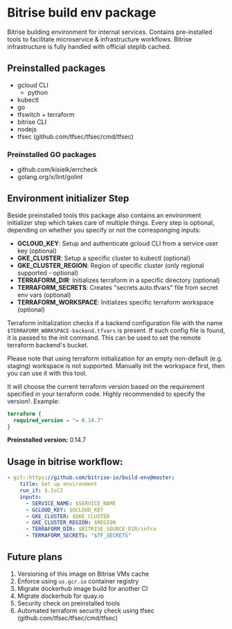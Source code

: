 # Bitrise build env package

Bitrise building environment for internal services. Contains pre-installed tools to facilitate microservice & infrastructure workflows. Bitrise infrastructure is fully handled with official steplib cached.

## Preinstalled packages

* gcloud CLI
  * python
* kubectl
* go
* tfswitch + terraform
* bitrise CLI
* nodejs
* tfsec (github.com/tfsec/tfsec/cmd/tfsec)

### Preinstalled GO packages

* github.com/kisielk/errcheck
* golang.org/x/lint/golint

## Environment initializer Step

Beside preinstalled tools this package also contains an environment initializer step which takes care of multiple things. Every step is optional, depending on
whether you specify or not the corresponging inputs:

* __GCLOUD_KEY__: Setup and authenticate gcloud CLI from a service user key (optional)
* __GKE_CLUSTER__: Setup a specific cluster to kubectl (optional)
* __GKE_CLUSTER_REGION__: Region of specific cluster (only regional supported - optional)
* __TERRAFORM_DIR__: Initializes terraform in a specific directory (optional)
* __TERRAFORM_SECRETS__: Creates "secrets.auto.tfvars" file from secret env vars (optional)
* __TERRAFORM_WORKSPACE__: Initializes specific terraform workspace (optional)

Terraform initialization checks if a backend configuration file with the name `$TERRAFORM_WORKSPACE-backend.tfvars` is present. If such config file is found, it is passed to the init command. This can be used to set the remote terraform backend's bucket.

Please note that using terraform initialization for an empty non-default (e.g. staging) workspace is not supported. Manually init the workspace first, then you can use it with this tool.

It will choose the current terraform version based on the requirement specified in your terraform code. Highly recommended to specify the version!. Example:

```terraform
terraform {
  required_version = "= 0.14.7"
}
```

__Preinstalled version:__ 0.14.7


## Usage in bitrise workflow:

```yaml
- git::https://github.com/bitrise-io/build-env@master:
    title: Set up environment
    run_if: $.IsCI
    inputs:
      - SERVICE_NAME: $SERVICE_NAME
      - GCLOUD_KEY: $GCLOUD_KEY
      - GKE_CLUSTER: $GKE_CLUSTER
      - GKE_CLUSTER_REGION: $REGION
      - TERRAFORM_DIR: $BITRISE_SOURCE_DIR/infra
      - TERRAFORM_SECRETS: "$TF_SECRETS"
```

## Future plans

1. Versioning of this image on Bitrise VMs cache
2. Enforce using `us.gcr.io` container registry
3. Migrate dockerhub image build for another CI
4. Migrate dockerhub for quay.io 
5. Security check on preinstalled tools
6. Automated terraform security check using tfsec (github.com/tfsec/tfsec/cmd/tfsec)
